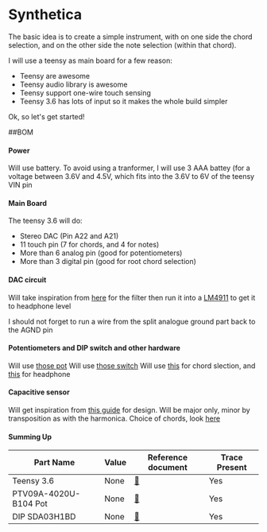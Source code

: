 # Synthetica

The basic idea is to create a simple instrument, with on one side the chord selection, and on the other side the note selection (within that chord). 

I will use a teensy as main board for a few reason:

* Teensy are awesome
* Teensy audio library is awesome
* Teensy support one-wire touch sensing
* Teensy 3.6 has lots of input so it makes the whole build simpler

Ok, so let's get started! 

##BOM

#### Power

Will use battery. To avoid using a tranformer, I will use 3 AAA battey (for a voltage between 3.6V and 4.5V, which fits into the 3.6V to 6V of the teensy VIN pin

#### Main Board

The teensy 3.6 will do:

* Stereo DAC (Pin A22 and A21)
* 11 touch pin (7 for chords, and 4 for notes)
* More than 6 analog pin (good for potentiometers)
* More than 3 digital pin (good for root chord selection)

#### DAC circuit

Will take inspiration from [here](https://github.com/ghztomash/fasma_drum/blob/master/hardware/Fasma%20Drum%20Schematics.PDF)  for the filter then run it into a [LM4911](https://github.com/ghztomash/fasma_drum/blob/master/hardware/Fasma%20Drum%20Schematics.PDF) to get it to headphone level

I should not forget to run a wire from the split analogue ground part back to the AGND pin 

#### Potentiometers and DIP switch and other hardware

Will use [those pot](https://fr.farnell.com/bourns/ptv09a-4020u-b104/potentiom-rotatif-100kohm-9mm/dp/2469526?scope=partnumberlookahead&ost=PTV09A-4020U-B104&searchref=searchlookahead&exaMfpn=true&ddkey=https%3Afr-FR%2FElement14_France%2Fw%2Fsearch)
Will use [those switch](https://fr.farnell.com/c-k-components/js102011saqn/commutateur-spdt-0-6a-6vdc-lateral/dp/2320017?st=JS102011SAQN)
Will use [this](https://fr.farnell.com/c-k-components/sda03h1bd/commutateur-raised-3-voies-tht/dp/2320098) for chord slection, and [this](https://fr.farnell.com/lumberg/klbr-4/embase-femelle-chassis-3-5mm/dp/1217016) for headphone

#### Capacitive sensor

Will get inspiration from [this guide](http://www.patternagents.com/news/2013/11/24/eagle-touch-widgets-library.html) for design.
Will be major only, minor by transposition as with the harmonica. Choice of chords, look [here](https://www.hooktheory.com/blog/i-analyzed-the-chords-of-1300-popular-songs-for-patterns-this-is-what-i-found/)


#### Summing Up

| Part Name  |  Value | Reference document | Trace Present  |   
|---|---|---|---|
|  Teensy 3.6  | None  | [:link:](https://proxy.duckduckgo.com/iu/?u=https%3A%2F%2Fcdn.solarbotics.com%2Fproducts%2Fdatasheets%2Fks_t_3.6f.png&f=1)   | Yes  |   
| PTV09A-4020U-B104 Pot |  None  | [:link:](https://www.farnell.com/datasheets/2259384.pdf)  | Yes  |  
| DIP SDA03H1BD  | None  | [:link:](https://www.farnell.com/datasheets/2706256.pdf)  | Yes  |   

